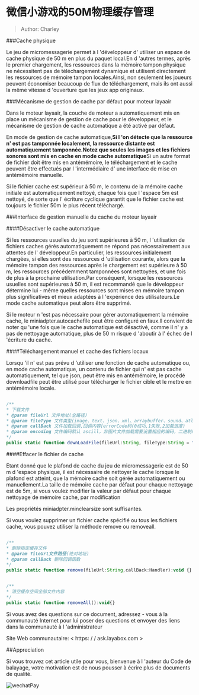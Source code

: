 # 微信小游戏的50M物理缓存管理

> Author: Charley

###Cache physique

Le jeu de micromessagerie permet à l 'développeur d' utiliser un espace de cache physique de 50 m en plus du paquet local.En d 'autres termes, après le premier chargement, les ressources dans la mémoire tampon physique ne nécessitent pas de téléchargement dynamique et utilisent directement les ressources de mémoire tampon locales.Ainsi, non seulement les joueurs peuvent économiser beaucoup de flux de téléchargement, mais ils ont aussi la même vitesse d 'ouverture que les jeux app originaux.



###Mécanisme de gestion de cache par défaut pour moteur layaair

Dans le moteur layaair, la couche de moteur a automatiquement mis en place un mécanisme de gestion de cache pour le développeur, et le mécanisme de gestion de cache automatique a été activé par défaut.

En mode de gestion de cache automatique,**Si l 'on détecte que la ressource n' est pas tamponnée localement, la ressource distante est automatiquement tamponnée.Notez que seules les images et les fichiers sonores sont mis en cache en mode cache automatique**Si un autre format de fichier doit être mis en antémémoire, le téléchargement et le cache peuvent être effectués par l 'intermédiaire d' une interface de mise en antémémoire manuelle.

Si le fichier cache est supérieur à 50 m, le contenu de la mémoire cache initiale est automatiquement nettoyé, chaque fois que l 'espace 5m est nettoyé, de sorte que l' écriture cyclique garantit que le fichier cache est toujours le fichier 50m le plus récent téléchargé.



###Interface de gestion manuelle du cache du moteur layaair

####Désactiver le cache automatique

Si les ressources usuelles du jeu sont supérieures à 50 m, l 'utilisation de fichiers caches gérés automatiquement ne répond pas nécessairement aux attentes de l' développeur.En particulier, les ressources initialement chargées, si elles sont des ressources d 'utilisation courante, alors que la mémoire tampon des ressources après le chargement est supérieure à 50 m, les ressources précédemment tamponnées sont nettoyées, et une fois de plus à la prochaine utilisation.Par conséquent, lorsque les ressources usuelles sont supérieures à 50 m, il est recommandé que le développeur détermine lui - même quelles ressources sont mises en mémoire tampon plus significatives et mieux adaptées à l 'expérience des utilisateurs.Le mode cache automatique peut alors être supprimé.

Si le moteur n 'est pas nécessaire pour gérer automatiquement la mémoire cache, le miniadpter.autocachefile peut être configuré en faux.Il convient de noter qu 'une fois que le cache automatique est désactivé, comme il n' y a pas de nettoyage automatique, plus de 50 m risque d 'aboutir à l' échec de l 'écriture du cache.



####Téléchargement manuel et cache des fichiers locaux

Lorsqu 'il n' est pas prévu d 'utiliser une fonction de cache automatique ou, en mode cache automatique, un contenu de fichier qui n' est pas cache automatiquement, tel que json, peut être mis en antémémoire, le procédé downloadfile peut être utilisé pour télécharger le fichier cible et le mettre en antémémoire locale.


```javascript

/**
* 下载文件 
* @param fileUrl 文件地址(全路径)
* @param fileType 文件类型(image、text、json、xml、arraybuffer、sound、atlas、font)
* @param callBack 文件加载回调,回调内容[errorCode码(0成功,1失败,2加载进度)
* @param encoding 文件编码默认 ascill，非图片文件加载需要设置相应的编码，二进制编码为空字符串
*/             
public static function downLoadFile(fileUrl:String, fileType:String = "",callBack:Handler = null,encoding:String = "ascii"):void
```




####Effacer le fichier de cache

Etant donné que le plafond de cache du jeu de micromessagerie est de 50 m d 'espace physique, il est nécessaire de nettoyer le cache lorsque le plafond est atteint, que la mémoire cache soit gérée automatiquement ou manuellement.La taille de mémoire cache par défaut pour chaque nettoyage est de 5m, si vous voulez modifier la valeur par défaut pour chaque nettoyage de mémoire cache, par modification

Les propriétés miniadpter.minclearsize sont suffisantes.

Si vous voulez supprimer un fichier cache spécifié ou tous les fichiers cache, vous pouvez utiliser la méthode remove ou removeall.


```javascript

/**
* 删除指定缓存文件
* @param fileUrl文件路径(绝对地址)
* @param callBack 删除回调函数
*/
public static function remove(fileUrl:String,callBack:Handler):void {}
```



```javascript

/**
* 清空缓存空间全部文件内容 
*/  
public static function removeAll():void{}
```




Si vous avez des questions sur ce document, adressez - vous à la communauté Internet pour lui poser des questions et envoyer des liens dans la communauté à l 'administrateur

Site Web communautaire: < https: / / ask.layabox.com >



##Appreciation

Si vous trouvez cet article utile pour vous, bienvenue à l 'auteur du Code de balayage, votre motivation est de nous pousser à écrire plus de documents de qualité.

![wechatPay](../../../wechatPay.jpg)